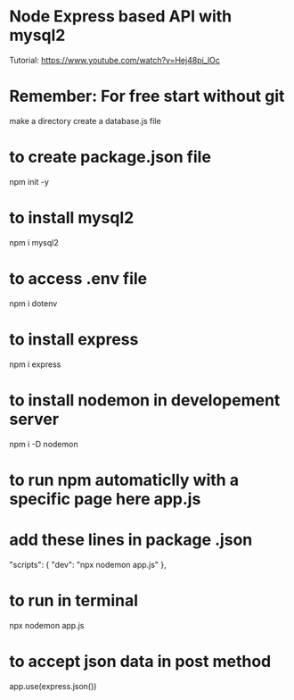 # Node Express based API with mysql2
Tutorial: https://www.youtube.com/watch?v=Hej48pi_lOc

# Remember: For free start without git 
make a directory
create a  database.js file

# to create package.json file
npm init -y 
# to install mysql2
npm i mysql2
# to access .env file 
npm i dotenv
# to install express
npm i express
# to install nodemon in developement server
npm i -D nodemon
# to run npm automaticlly with a specific page here app.js
# add these lines in package .json

"scripts": {
    "dev": "npx nodemon app.js"
  },

  # to run in terminal
  npx nodemon app.js

  # to accept json data in post method 
  app.use(express.json())


  
  


